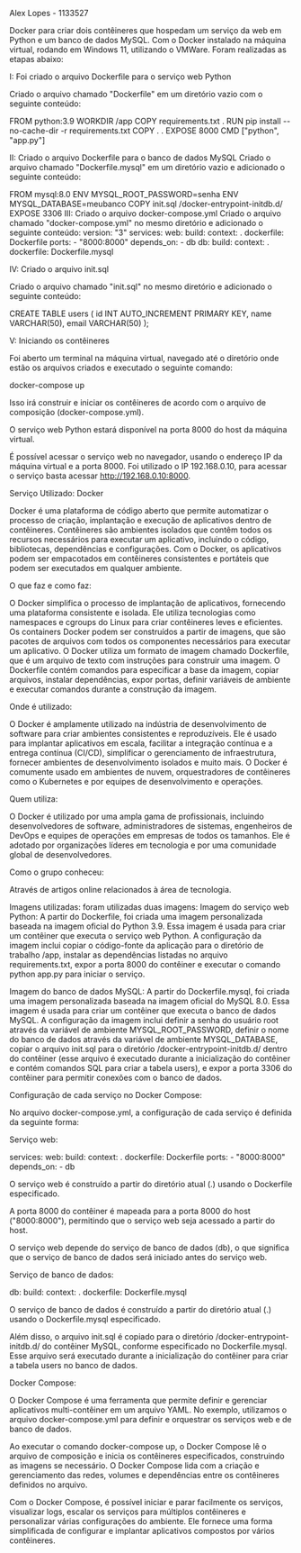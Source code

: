 Alex Lopes - 1133527

Docker para criar dois contêineres que hospedam um serviço da web em Python e um banco de dados MySQL. 
Com o Docker instalado na máquina virtual, rodando em Windows 11, utilizando o VMWare. Foram realizadas as etapas abaixo:

I: Foi criado o arquivo Dockerfile para o serviço web Python

Criado o arquivo chamado "Dockerfile" em um diretório vazio com o seguinte conteúdo:

FROM python:3.9
WORKDIR /app
COPY requirements.txt .
RUN pip install --no-cache-dir -r requirements.txt
COPY . .
EXPOSE 8000
CMD ["python", "app.py"]

II: Criado o arquivo Dockerfile para o banco de dados MySQL
Criado o arquivo chamado "Dockerfile.mysql" em um diretório vazio e adicionado o seguinte conteúdo:

FROM mysql:8.0
ENV MYSQL_ROOT_PASSWORD=senha
ENV MYSQL_DATABASE=meubanco
COPY init.sql /docker-entrypoint-initdb.d/
EXPOSE 3306
III: Criado o arquivo docker-compose.yml
Criado o arquivo chamado "docker-compose.yml" no mesmo diretório e adicionado o seguinte conteúdo:
version: "3"
services:
  web:
	build:
  	context: .
  	dockerfile: Dockerfile
	ports:
  	- "8000:8000"
	depends_on:
  	- db
  db:
	build:
  	context: .
  	dockerfile: Dockerfile.mysql

IV: Criado o arquivo init.sql

Criado o arquivo chamado "init.sql" no mesmo diretório e adicionado o seguinte conteúdo:

CREATE TABLE users (
	id INT AUTO_INCREMENT PRIMARY KEY,
	name VARCHAR(50),
	email VARCHAR(50)
);

V: Iniciando os contêineres

Foi aberto um terminal na máquina virtual, navegado até o diretório onde estão os arquivos criados e executado o seguinte comando:

docker-compose up

Isso irá construir e iniciar os contêineres de acordo com o arquivo de composição (docker-compose.yml). 

O serviço web Python estará disponível na porta 8000 do host da máquina virtual.

É possível acessar o serviço web no navegador, usando o endereço IP da máquina virtual e a porta 8000. Foi utilizado o IP 192.168.0.10, para acessar o serviço basta acessar http://192.168.0.10:8000.

Serviço Utilizado: Docker

Docker é uma plataforma de código aberto que permite automatizar o processo de criação, implantação e execução de aplicativos dentro de contêineres. Contêineres são ambientes isolados que contêm todos os recursos necessários para executar um aplicativo, incluindo o código, bibliotecas, dependências e configurações. Com o Docker, os aplicativos podem ser empacotados em contêineres consistentes e portáteis que podem ser executados em qualquer ambiente.

O que faz e como faz:

O Docker simplifica o processo de implantação de aplicativos, fornecendo uma plataforma consistente e isolada. Ele utiliza tecnologias como namespaces e cgroups do Linux para criar contêineres leves e eficientes. Os containers Docker podem ser construídos a partir de imagens, que são pacotes de arquivos com todos os componentes necessários para executar um aplicativo.
O Docker utiliza um formato de imagem chamado Dockerfile, que é um arquivo de texto com instruções para construir uma imagem. O Dockerfile contém comandos para especificar a base da imagem, copiar arquivos, instalar dependências, expor portas, definir variáveis de ambiente e executar comandos durante a construção da imagem.

Onde é utilizado:

O Docker é amplamente utilizado na indústria de desenvolvimento de software para criar ambientes consistentes e reproduzíveis. Ele é usado para implantar aplicativos em escala, facilitar a integração contínua e a entrega contínua (CI/CD), simplificar o gerenciamento de infraestrutura, fornecer ambientes de desenvolvimento isolados e muito mais. O Docker é comumente usado em ambientes de nuvem, orquestradores de contêineres como o Kubernetes e por equipes de desenvolvimento e operações.

Quem utiliza:

O Docker é utilizado por uma ampla gama de profissionais, incluindo desenvolvedores de software, administradores de sistemas, engenheiros de DevOps e equipes de operações em empresas de todos os tamanhos. Ele é adotado por organizações líderes em tecnologia e por uma comunidade global de desenvolvedores.

Como o grupo conheceu:

Através de artigos online relacionados à área de tecnologia.

Imagens utilizadas:
foram utilizadas duas imagens:
Imagem do serviço web Python: A partir do Dockerfile, foi criada uma imagem personalizada baseada na imagem oficial do Python 3.9. Essa imagem é usada para criar um contêiner que executa o serviço web Python. A configuração da imagem inclui copiar o código-fonte da aplicação para o diretório de trabalho /app, instalar as dependências listadas no arquivo requirements.txt, expor a porta 8000 do contêiner e executar o comando python app.py para iniciar o serviço.

Imagem do banco de dados MySQL: A partir do Dockerfile.mysql, foi criada uma imagem personalizada baseada na imagem oficial do MySQL 8.0. Essa imagem é usada para criar um contêiner que executa o banco de dados MySQL. A configuração da imagem inclui definir a senha do usuário root através da variável de ambiente MYSQL_ROOT_PASSWORD, definir o nome do banco de dados através da variável de ambiente MYSQL_DATABASE, copiar o arquivo init.sql para o diretório /docker-entrypoint-initdb.d/ dentro do contêiner (esse arquivo é executado durante a inicialização do contêiner e contém comandos SQL para criar a tabela users), e expor a porta 3306 do contêiner para permitir conexões com o banco de dados.

Configuração de cada serviço no Docker Compose:

No arquivo docker-compose.yml, a configuração de cada serviço é definida da seguinte forma:

Serviço web:

services:
  web:
	build:
  	context: .
  	dockerfile: Dockerfile
	ports:
  	- "8000:8000"
	depends_on:
  	- db

O serviço web é construído a partir do diretório atual (.) usando o Dockerfile especificado.

A porta 8000 do contêiner é mapeada para a porta 8000 do host ("8000:8000"), permitindo que o serviço web seja acessado a partir do host.

O serviço web depende do serviço de banco de dados (db), o que significa que o serviço de banco de dados será iniciado antes do serviço web.

Serviço de banco de dados:
 
  db:
	build:
  	context: .
  	dockerfile: Dockerfile.mysql

O serviço de banco de dados é construído a partir do diretório atual (.) usando o Dockerfile.mysql especificado.

Além disso, o arquivo init.sql é copiado para o diretório /docker-entrypoint-initdb.d/ do contêiner MySQL, conforme especificado no Dockerfile.mysql. Esse arquivo será executado durante a inicialização do contêiner para criar a tabela users no banco de dados.

Docker Compose:

O Docker Compose é uma ferramenta que permite definir e gerenciar aplicativos multi-contêiner em um arquivo YAML. No exemplo, utilizamos o arquivo docker-compose.yml para definir e orquestrar os serviços web e de banco de dados.

Ao executar o comando docker-compose up, o Docker Compose lê o arquivo de composição e inicia os contêineres especificados, construindo as imagens se necessário. O Docker Compose lida com a criação e gerenciamento das redes, volumes e dependências entre os contêineres definidos no arquivo.

Com o Docker Compose, é possível iniciar e parar facilmente os serviços, visualizar logs, escalar os serviços para múltiplos contêineres e personalizar várias configurações do ambiente. Ele fornece uma forma simplificada de configurar e implantar aplicativos compostos por vários contêineres.
